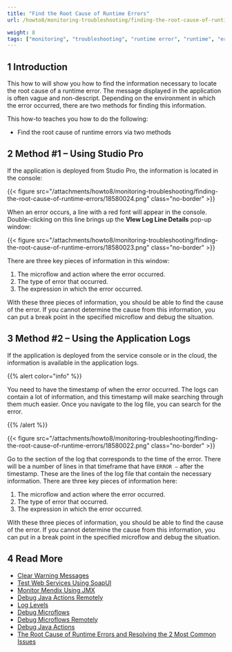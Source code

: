 ```yaml
---
title: "Find the Root Cause of Runtime Errors"
url: /howto8/monitoring-troubleshooting/finding-the-root-cause-of-runtime-errors/

weight: 8
tags: ["monitoring", "troubleshooting", "runtime error", "runtime", "error"]
---
```


## 1 Introduction

This how to will show you how to find the information necessary to locate the root cause of a runtime error. The message displayed in the application is often vague and non-descript. Depending on the environment in which the error occurred, there are two methods for finding this information.

This how-to teaches you how to do the following:

* Find the root cause of runtime errors via two methods

## 2 Method #1 – Using Studio Pro

If the application is deployed from Studio Pro, the information is located in the console:

{{< figure src="/attachments/howto8/monitoring-troubleshooting/finding-the-root-cause-of-runtime-errors/18580024.png" class="no-border" >}}

When an error occurs, a line with a red font will appear in the console.  Double-clicking on this line brings up the **VIew Log Line Details** pop-up window:

{{< figure src="/attachments/howto8/monitoring-troubleshooting/finding-the-root-cause-of-runtime-errors/18580023.png" class="no-border" >}}

There are three key pieces of information in this window:

1. The microflow and action where the error occurred.
2. The type of error that occurred.
3. The expression in which the error occurred.

With these three pieces of information, you should be able to find the cause of the error. If you cannot determine the cause from this information, you can put a break point in the specified microflow and debug the situation.

## 3 Method #2 – Using the Application Logs

If the application is deployed from the service console or in the cloud, the information is available in the application logs. 

{{% alert color="info" %}}

You need to have the timestamp of when the error occurred. The logs can contain a lot of information, and this timestamp will make searching through them much easier. Once you navigate to the log file, you can search for the error.

{{% /alert %}}

{{< figure src="/attachments/howto8/monitoring-troubleshooting/finding-the-root-cause-of-runtime-errors/18580022.png" class="no-border" >}}

Go to the section of the log that corresponds to the time of the error. There will be a number of lines in that timeframe that have `ERROR –` after the timestamp. These are the lines of the log file that contain the necessary information. There are three key pieces of information here:

1. The microflow and action where the error occurred.
2. The type of error that occurred.
3. The expression in which the error occurred.

With these three pieces of information, you should be able to find the cause of the error. If you cannot determine the cause from this information, you can put in a break point in the specified microflow and debug the situation.

## 4 Read More

* [Clear Warning Messages](/howto8/monitoring-troubleshooting/clear-warning-messages/)
* [Test Web Services Using SoapUI](/howto8/integration/testing-web-services-using-soapui/)
* [Monitor Mendix Using JMX](/howto8/monitoring-troubleshooting/monitoring-mendix-using-jmx/)
* [Debug Java Actions Remotely](/howto8/monitoring-troubleshooting/debug-java-actions-remotely/)
* [Log Levels](/howto8/monitoring-troubleshooting/log-levels/)
* [Debug Microflows](/howto8/monitoring-troubleshooting/debug-microflows/)
* [Debug Microflows Remotely](/howto8/monitoring-troubleshooting/debug-microflows-remotely/)
* [Debug Java Actions](/howto8/monitoring-troubleshooting/debug-java-actions/)
* [The Root Cause of Runtime Errors and Resolving the 2 Most Common Issues](https://www.mendix.com/blog/the-root-cause-of-runtime-errors-and-resolving-the-2-most-common-issues/)
